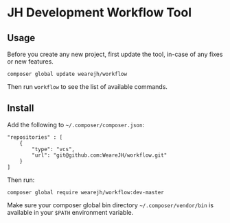 # JH Development Workflow Tool

## Usage

Before you create any new project, first update the tool, in-case of any fixes or new features.

```
composer global update wearejh/workflow
```
Then run `workflow` to see the list of available commands.

## Install

Add the following to `~/.composer/composer.json`:

```
"repositories" : [
    {
        "type": "vcs",
        "url": "git@github.com:WeareJH/workflow.git"
    }
]
```

Then run:

```
composer global require wearejh/workflow:dev-master
```

Make sure your composer global bin directory `~/.composer/vendor/bin` is available in your `$PATH` environment variable.